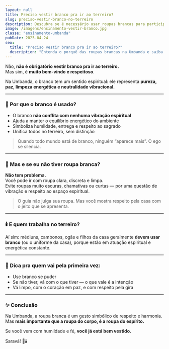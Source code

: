 ```yaml
---
layout: null
title: Preciso vestir branco pra ir ao terreiro?
slug: preciso-vestir-branco-no-terreiro
description: Descubra se é necessário usar roupas brancas para participar de uma gira de Umbanda e entenda o significado por trás dessa tradição.
image: /imagens/ensinamento-vestir-branco.jpg
classe: "ensinamento-umbanda"
pubDate: 2025-04-24
seo:
  title: "Preciso vestir branco pra ir ao terreiro?"
  description: "Entenda o porquê das roupas brancas na Umbanda e saiba se é obrigatório usá-las ao visitar um terreiro."
---
```

Não, **não é obrigatório vestir branco pra ir ao terreiro.**  
Mas sim, é **muito bem-vindo e respeitoso**.

Na Umbanda, o branco tem um sentido espiritual: ele representa **pureza, paz, limpeza energética e neutralidade vibracional.**

---

### 🌿 Por que o branco é usado?

- O branco **não conflita com nenhuma vibração espiritual**  
- Ajuda a manter o equilíbrio energético do ambiente  
- Simboliza humildade, entrega e respeito ao sagrado  
- Unifica todos no terreiro, sem distinção

> Quando todo mundo está de branco, ninguém “aparece mais”. O ego se silencia.

---

### 👕 Mas e se eu não tiver roupa branca?

**Não tem problema.**  
Você pode ir com roupa clara, discreta e limpa.  
Evite roupas muito escuras, chamativas ou curtas — por uma questão de vibração e respeito ao espaço espiritual.

> O guia não julga sua roupa. Mas você mostra respeito pela casa com o jeito que se apresenta.

---

### 🕯️ E quem trabalha no terreiro?

Aí sim: médiuns, cambonos, ogãs e filhos da casa geralmente **devem usar branco** (ou o uniforme da casa), porque estão em atuação espiritual e energética constante.

---

### 🌟 Dica pra quem vai pela primeira vez:

- Use branco se puder  
- Se não tiver, vá com o que tiver — o que vale é a intenção  
- Vá limpo, com o coração em paz, e com respeito pela gira

---

### ✨ Conclusão

Na Umbanda, a roupa branca é um gesto simbólico de respeito e harmonia.  
Mas **mais importante que a roupa do corpo, é a roupa do espírito.**

Se você vem com humildade e fé, **você já está bem vestido.**

Saravá! 🌿🕯️
